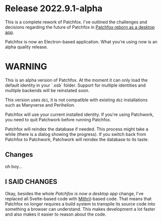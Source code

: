 # Release 2022.9.1-alpha

This is a complete rework of Patchfox. I've outlined the challenges and decisions regarding the future of Patchfox in [Patchfox reborn as a desktop app](https://andregarzia.com/2022/05/Patchfox-reborn-as-a-desktop-app.html). 

Patchfox is now an Electron-based application. What you're using now is an alpha quality release.

# WARNING

This is an alpha version of Patchfox. At the moment it can only load the default
identity in your \`.ssb\` folder. Support for multiple identities and multiple
backends will be reinstated soon.

This version uses `db1`, it is not compatible with existing `db2` installations such as Manyverse and Perihelion.

Patchfox will use your current installed identity. If you're using Patchwork, you need to quit Patchwork before running Patchfox. 

Patchfox will reindex the database if needed. This process might take a while (there is a dialog showing the progress). If you switch back from Patchfox to Patchwork, Patchwork will reindex the database to its taste.

## Changes

oh boy...

## I SAID CHANGES

Okay, besides the whole _Patchfox is now a desktop app_ change, I've replaced all Svelte-based code with [Mithril](https://mithril.js.org)-based code. That means that Patchfox no longer requires a build system to transpile its source code into something a browser can understand. This makes development a lot faster and also makes it easier to reason about the code.

